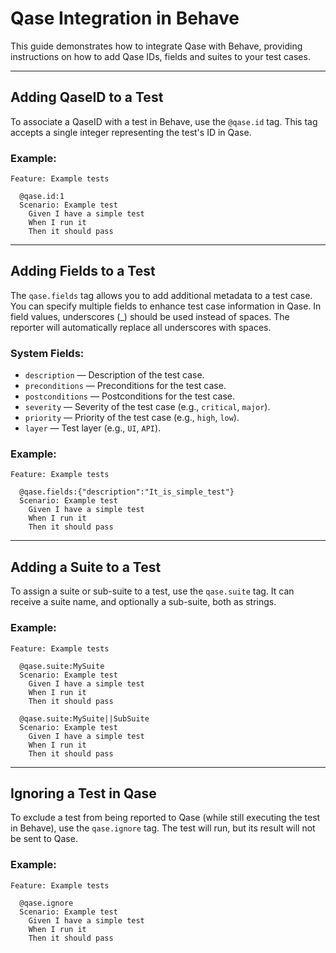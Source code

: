 # Qase Integration in Behave

This guide demonstrates how to integrate Qase with Behave, providing instructions on how to add Qase IDs,
fields and suites to your test cases.

---

## Adding QaseID to a Test

To associate a QaseID with a test in Behave, use the `@qase.id` tag. This tag accepts a single integer
representing the test's ID in Qase.

### Example:

```gherkin
Feature: Example tests

  @qase.id:1
  Scenario: Example test
    Given I have a simple test
    When I run it
    Then it should pass
```

---

## Adding Fields to a Test

The `qase.fields` tag allows you to add additional metadata to a test case. You can specify multiple fields to
enhance test case information in Qase. In field values, underscores (_) should be used instead of spaces. The reporter
will automatically replace all underscores with spaces.

### System Fields:

- `description` — Description of the test case.
- `preconditions` — Preconditions for the test case.
- `postconditions` — Postconditions for the test case.
- `severity` — Severity of the test case (e.g., `critical`, `major`).
- `priority` — Priority of the test case (e.g., `high`, `low`).
- `layer` — Test layer (e.g., `UI`, `API`).

### Example:

```gherkin
Feature: Example tests

  @qase.fields:{"description":"It_is_simple_test"}
  Scenario: Example test
    Given I have a simple test
    When I run it
    Then it should pass
```

---

## Adding a Suite to a Test

To assign a suite or sub-suite to a test, use the `qase.suite` tag. It can receive a suite name, and optionally a
sub-suite, both as strings.

### Example:

```gherkin
Feature: Example tests

  @qase.suite:MySuite
  Scenario: Example test
    Given I have a simple test
    When I run it
    Then it should pass

  @qase.suite:MySuite||SubSuite
  Scenario: Example test
    Given I have a simple test
    When I run it
    Then it should pass
```

---

## Ignoring a Test in Qase

To exclude a test from being reported to Qase (while still executing the test in Behave), use the `qase.ignore`
tag. The test will run, but its result will not be sent to Qase.

### Example:

```gherkin
Feature: Example tests

  @qase.ignore
  Scenario: Example test
    Given I have a simple test
    When I run it
    Then it should pass
```
